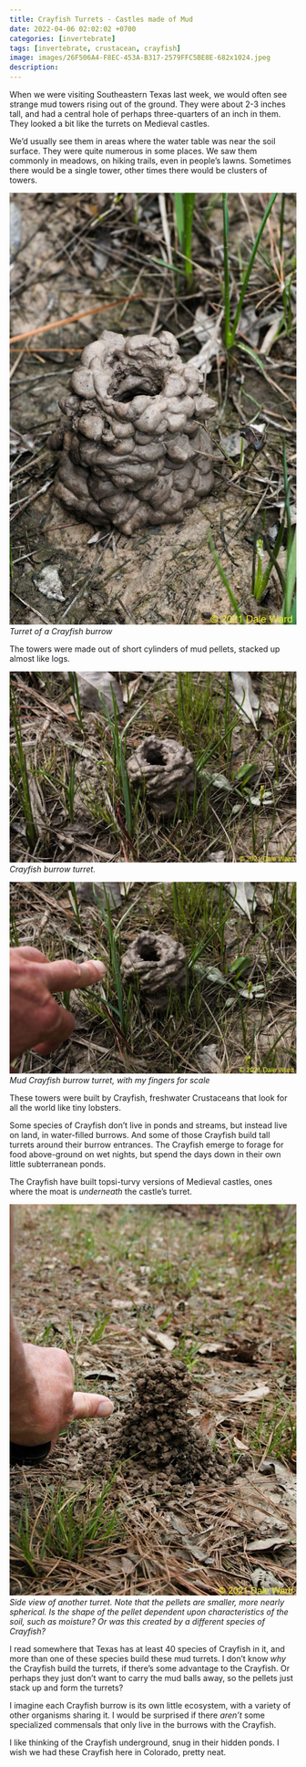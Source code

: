 ```yaml
---
title: Crayfish Turrets - Castles made of Mud
date: 2022-04-06 02:02:02 +0700
categories: [invertebrate]
tags: [invertebrate, crustacean, crayfish]
image: images/26F506A4-F8EC-453A-B317-2579FFC5BE8E-682x1024.jpeg
description: 
---
```

When we were visiting Southeastern Texas last week, we would often see strange mud towers rising out of the ground. They were about 2-3 inches tall, and had a central hole of perhaps three-quarters of an inch in them. They looked a bit like the turrets on Medieval castles.

We’d usually see them in areas where the water table was near the soil surface. They were quite numerous in some places. We saw them commonly in meadows, on hiking trails, even in people’s lawns. Sometimes there would be a single tower, other times there would be clusters of towers.

![picture](images/26F506A4-F8EC-453A-B317-2579FFC5BE8E-682x1024.jpeg)
*Turret of a Crayfish burrow*

The towers were made out of short cylinders of mud pellets, stacked up almost like logs.

![picture](images/EE421499-89CF-4C8F-8F83-60DCBC4F3254-1024x682.jpeg)
*Crayfish burrow turret.*

![picture](images/DAFCB3EF-35E6-44E5-B51D-A76ACF5EA467-1024x682.jpeg)
*Mud Crayfish burrow turret, with my fingers for scale*

These towers were built by Crayfish, freshwater Crustaceans that look for all the world like tiny lobsters.

Some species of Crayfish don’t live in ponds and streams, but instead live on land, in water-filled burrows. And some of those Crayfish build tall turrets around their burrow entrances. The Crayfish emerge to forage for food above-ground on wet nights, but spend the days down in their own little subterranean ponds.

The Crayfish have built topsi-turvy versions of Medieval castles, ones where the moat is _underneath_ the castle’s turret.

![picture](images/00F23CA3-D381-480F-8C56-64DA62E808B1-752x1024.jpeg)
*Side view of another turret. Note that the pellets are smaller, more nearly spherical. Is the shape of the pellet dependent upon characteristics of the soil, such as moisture? Or was this created by a different species of Crayfish?*

I read somewhere that Texas has at least 40 species of Crayfish in it, and more than one of these species build these mud turrets. I don’t know _why_ the Crayfish build the turrets, if there’s some advantage to the Crayfish. Or perhaps they just don’t want to carry the mud balls away, so the pellets just stack up and form the turrets?

I imagine each Crayfish burrow is its own little ecosystem, with a variety of other organisms sharing it. I would be surprised if there _aren’t_ some specialized commensals that only live in the burrows with the Crayfish.

I like thinking of the Crayfish underground, snug in their hidden ponds. I wish we had these Crayfish here in Colorado, pretty neat.
